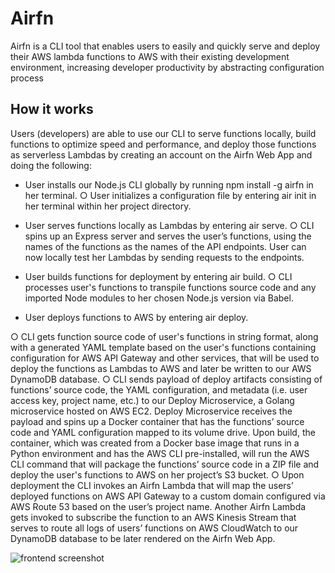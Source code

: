# Airfn

Airfn is a CLI tool that enables users to easily and quickly serve and deploy their AWS lambda functions to AWS with their existing development environment, increasing developer productivity by abstracting configuration process

## How it works

Users (developers) are able to use our CLI to serve functions locally, build functions to
optimize speed and performance, and deploy those functions as serverless Lambdas by
creating an account on the Airfn Web App and doing the following:

* User installs our Node.js CLI globally by running npm install -g airfn in
her terminal.
○ User initializes a configuration file by entering air init in her terminal
within her project directory.

* User serves functions locally as Lambdas by entering air serve.
○ CLI spins up an Express server and serves the user’s functions, using the
names of the functions as the names of the API endpoints. User can now
locally test her Lambdas by sending requests to the endpoints.
* User builds functions for deployment by entering air build.
○ CLI processes user&#39;s functions to transpile functions source code and any
imported Node modules to her chosen Node.js version via Babel.

* User deploys functions to AWS by entering air deploy.

○ CLI gets function source code of user&#39;s functions in string format, along
with a generated YAML template based on the user&#39;s functions containing
configuration for AWS API Gateway and other services, that will be used
to deploy the functions as Lambdas to AWS and later be written to our
AWS DynamoDB database.
○ CLI sends payload of deploy artifacts consisting of functions’ source code,
the YAML configuration, and metadata (i.e. user access key, project
name, etc.) to our Deploy Microservice, a Golang microservice hosted on
AWS EC2. Deploy Microservice receives the payload and spins up a
Docker container that has the functions’ source code and YAML
configuration mapped to its volume drive. Upon build, the container, which
was created from a Docker base image that runs in a Python environment
and has the AWS CLI pre-installed, will run the AWS CLI command that
will package the functions’ source code in a ZIP file and deploy the user&#39;s
functions to AWS on her project’s S3 bucket.
○ Upon deployment the CLI invokes an Airfn Lambda that will map the
users’ deployed functions on AWS API Gateway to a custom domain
configured via AWS Route 53 based on the user’s project name. Another
Airfn Lambda gets invoked to subscribe the function to an AWS Kinesis
Stream that serves to route all logs of users’ functions on AWS
CloudWatch to our DynamoDB database to be later rendered on the Airfn
Web App.

![frontend screenshot](https://s3.amazonaws.com/poly-screenshots.angel.co/Project/20/1013350/954b61538d818b4302bca271bd0e0a6e-original.png)
